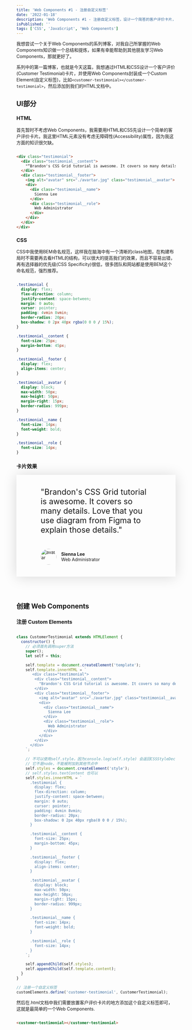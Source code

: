 ```yaml
---
title: 'Web Components #1 - 注册自定义标签'
date: '2022-01-18'
description: 'Web Components #1 - 注册自定义标签，设计一个简答的客户评价卡片，并使用web components构建一个自定义标签(custom elements)'
isPublished: ''
tags: ['CSS', 'JavaScript', 'Web Components']
---
```


我想尝试一个关于Web Components的系列博客，对我自己所掌握的Web Components知识做一个总结和提炼，如果有幸能帮助到其他朋友学习Web Components，那就更好了。

系列中的第一篇博客，也就是今天这篇，我想通过HTML和CSS设计一个客户评价(Customer Testimonial)卡片，并使用Web Components封装成一个Custom Element(自定义标签)，比如`<customer-testimonial></customer-testimonial>`，然后添加到我们的HTML文档中。

## UI部分

### HTML

首先暂时不考虑Web Components，我需要用HTML和CSS先设计一个简单的客户评价卡片。我这里HTML元素没有考虑无障碍性(Accessibility)属性，因为我这方面的知识很欠缺。

```html

<div class="testimonial">
  <div class="testimonial__content">
    "“Brandon's CSS Grid tutorial is awesome. It covers so many details. Love that you use diagram from Figma to explain those details.”"
  </div>
  <div class="testimonial__footer">
    <img alt="avatar" src="./avartar.jpg" class="testimonial__avatar">
    <div>
      <div class="testimonial__name">
        Sienna Lee
      </div>
      <div class="testimonial__role">
        Web Administrator
      </div>
    </div>
  </div>
</div>

```

### CSS

CSS中我使用BEM命名规范，这样我在脑海中有一个清晰的class地图，在构建布局时不需要再去看HTML的结构，可以很大的提高我们的效果，而且不容易出错，再有选择器的优先级(CSS Specificity)很低，很多团队和网站都是使用BEM这个命名规范，强烈推荐。

```CSS

.testimonial {
  display: flex;
  flex-direction: column;
  justify-content: space-between;
  margin: 0 auto;
  cursor: pointer;
  padding: 4vmin 8vmin;
  border-radius: 20px;
  box-shadow: 0 2px 40px rgba(0 0 0 / 15%);
}

.testimonial__content {
  font-size: 25px;
  margin-bottom: 45px;
}

.testimonial__footer {
  display: flex;
  align-items: center;
}

.testimonial__avatar {
  display: block;
  max-width: 50px;
  max-height: 50px;
  margin-right: 15px;
  border-radius: 999px;
}

.testimonial__name {
  font-size: 14px;
  font-weight: bold;
}

.testimonial__role {
  font-size: 14px;
}

```

### 卡片效果
<div class="testimonial-wrap">
<div class="testimonial">
  <div class="testimonial__content">
    "Brandon's CSS Grid tutorial is awesome. It covers so many details. Love that you use diagram from Figma to explain those details."
  </div>
  <div class="testimonial__footer">
    <img alt="avatar" src="https://tse4-mm.cn.bing.net/th/id/OIP-C.sKod7sWUm96BbYoiIzsLDgD6D6?pid=ImgDet&rs=1" class="testimonial__avatar" width="50" height="50">
    <div>
      <div class="testimonial__name">
        Sienna Lee
      </div>
      <div class="testimonial__role">
        Web Administrator
      </div>
    </div>
  </div>
</div>
</div>

<style>
  .testimonial-wrap {
    display: grid;
    place-content: center;
    margin-bottom: 8vmin;
  }

  /* Goes to Code Block */
  .testimonial {
    display: flex;
    flex-direction: column;
    justify-content: space-between;
    margin: 0 auto;
    cursor: pointer;
    padding: 4vmin 8vmin;
    border-radius: calc(4 * var(--border-radius));
    box-shadow: 0 2px 40px rgba(0 0 0 / 15%);
  }

  .testimonial__content {
    font-size: 25px;
    margin-bottom: 45px;
  }

  .testimonial__footer {
    display: flex;
    align-items: center;
  }

  .testimonial__avatar {
    display: block;
    max-width: 50px;
    max-height: 50px;
    margin-right: 15px;
    border-radius: 999px;
  }

  .testimonial__name {
    font-size: 14px;
    font-weight: bold;
    
  }

  .testimonial__role {
    font-size: 14px;
  }
</style>

## 创建 Web Components

### 注册 Custom Elements

```javascript

class CustomerTestimonial extends HTMLElement {
  constructor() {
    // 必须首先调用super方法
    super();
    let self = this;

    self.template = document.createElement('template');
    self.template.innerHTML = `
       <div class="testimonial">
        <div class="testimonial__content">
          "Brandon's CSS Grid tutorial is awesome. It covers so many details. Love that you use diagram from Figma to explain those details."
        </div>
        <div class="testimonial__footer">
          <img alt="avatar" src="./avartar.jpg" class="testimonial__avatar" width="50" height="50">
          <div>
            <div class="testimonial__name">
              Sienna Lee
            </div>
            <div class="testimonial__role">
              Web Administrator
            </div>
          </div>
        </div>
      </div>
    `;
    
    // 不可以使用self.style，因为console.log(self.style) 会返回CSSStyleDeclaration,
    // 它不是node，不能被附加到其他节点中
    self.styles = document.createElement('style');
    // self.styles.textContent 也可以
    self.styles.innerHTML = `
      .testimonial {
        display: flex;
        flex-direction: column;
        justify-content: space-between;
        margin: 0 auto;
        cursor: pointer;
        padding: 4vmin 8vmin;
        border-radius: 20px;
        box-shadow: 0 2px 40px rgba(0 0 0 / 15%);
      }

      .testimonial__content {
        font-size: 25px;
        margin-bottom: 45px;
      }

      .testimonial__footer {
        display: flex;
        align-items: center;
      }

      .testimonial__avatar {
        display: block;
        max-width: 50px;
        max-height: 50px;
        margin-right: 15px;
        border-radius: 999px;
      }

      .testimonial__name {
        font-size: 14px;
        font-weight: bold;
      }

      .testimonial__role {
        font-size: 14px;
      }    
    `;

    self.appendChild(self.styles);
    self.appendChild(self.template.content);
  }
}

// 注册一个自定义标签
customElements.define('customer-testimonial', CustomerTestimonial);

```

然后在.html文档中我们需要放置客户评价卡片的地方添加这个自定义标签即可，这就是最简单的一个Web Components.

```html

<customer-testimonial></customer-testimonial>

```